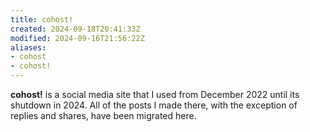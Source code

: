 ```yaml
---
title: cohost!
created: 2024-09-18T20:41:33Z
modified: 2024-09-16T21:56:22Z
aliases:
- cohost
- cohost!
---
```


**cohost!** is a social media site that I used from December 2022 until its shutdown in 2024. All of the posts I made there, with the exception of replies and shares, have been migrated here.
